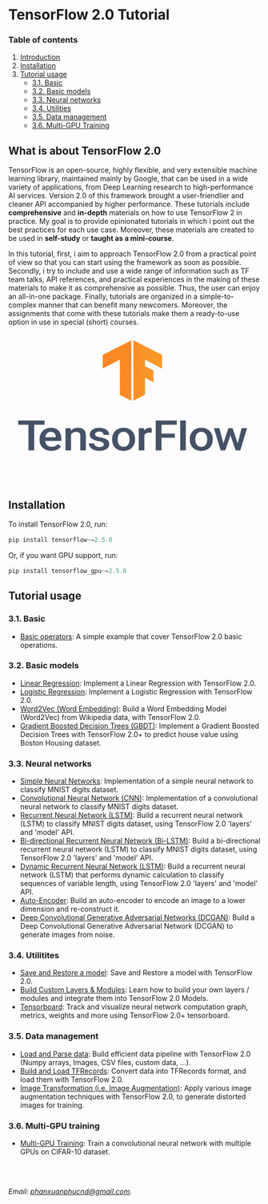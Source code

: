 # TensorFlow 2.0 Tutorial

### Table of contents

1. [Introduction](#intro)
2. [Installation](#installation)
3. [Tutorial usage](#tutorial)
    - [3.1. Basic](#basic)
    - [3.2. Basic models](#basic_models)
    - [3.3. Neural networks](#neural_nets)
    - [3.4. Utilities](#utilities)
    - [3.5. Data management](#data_management)
    - [3.6. Multi-GPU Training](#multi_gpu_training)

## <a name='intro'></a> What is about TensorFlow 2.0

TensorFlow is an open-source, highly flexible, and very extensible machine learning library, maintained mainly by Google, that can be used in a wide variety of applications, from Deep Learning research to high-performance AI services. Version 2.0 of this framework brought a user-friendlier and cleaner API accompanied by higher performance. These tutorials include **comprehensive** and **in-depth** materials on how to use TensorFlow 2 in practice. My goal is to provide opinionated tutorials in which i point out the best practices for each use case. Moreover, these materials are created to be used in **self-study** or **taught as a mini-course**.

In this tutorial, first, i aim to approach TensorFlow 2.0 from a practical point of view so that you can start using the framework as soon as possible. Secondly, i try to include and use a wide range of information such as TF team talks, API references, and practical experiences in the making of these materials to make it as comprehensive as possible. Thus, the user can enjoy an all-in-one package. Finally, tutorials are organized in a simple-to-complex manner that can benefit many newcomers. Moreover, the assignments that come with these tutorials make them a ready-to-use option in use in special (short) courses.

<p align="center">
  <img src="imgs/tensorflow-2.0.gif" width="500" height="300" align="middle">
</p>

## <a name='installation'></a> Installation

To install TensorFlow 2.0, run:

```js
pip install tensorflow~=2.5.0
```

Or, if you want GPU support, run:

```js
pip install tensorflow_gpu~=2.5.0
```

## <a name='tutorial'></a> Tutorial usage

### <a name='basic'></a> 3.1. Basic

- [Basic operators](https://github.com/phanxuanphucnd/TensorFlow-2.0-Tutorial/blob/main/notebooks/3.1%20Basic/3.1.1%20Basic.ipynb): A simple example that cover TensorFlow 2.0 basic operations.

### <a name='basic_models'></a> 3.2. Basic models

- [Linear Regression](https://github.com/phanxuanphucnd/TensorFlow-2.0-Tutorial/blob/main/notebooks/3.2%20Basic%20models/3.2.1%20Linear%20Regression.ipynb): Implement a Linear Regression with TensorFlow 2.0.
- [Logistic Regression](https://github.com/phanxuanphucnd/TensorFlow-2.0-Tutorial/blob/main/notebooks/3.2%20Basic%20models/3.2.2%20Logistic%20Regression.ipynb): Implement a Logistic Regression with TensorFlow 2.0.
- [Word2Vec (Word Embedding)](https://github.com/phanxuanphucnd/TensorFlow-2.0-Tutorial/blob/main/notebooks/3.2%20Basic%20models/3.2.3%20Word2Vec%20(Word%20Embedding).ipynb): Build a Word Embedding Model (Word2Vec) from Wikipedia data, with TensorFlow 2.0.
- [Gradient Boosted Decision Trees (GBDT)](https://github.com/phanxuanphucnd/TensorFlow-2.0-Tutorial/blob/main/notebooks/3.2%20Basic%20models/3.2.4%20Gradient%20Boosted%20Decision%20Trees.ipynb): Implement a Gradient Boosted Decision Trees with TensorFlow 2.0+ to predict house value using Boston Housing dataset.

### <a name='neural_nets'></a> 3.3. Neural networks

- [Simple Neural Networks](https://github.com/phanxuanphucnd/TensorFlow-2.0-Tutorial/blob/main/notebooks/3.3%20Neural%20networks/3.3.1%20Simple%20Neural%20Network.ipynb): Implementation of a simple neural network to classify MNIST digits dataset.
- [Convolutional Neural Network (CNN)](https://github.com/phanxuanphucnd/TensorFlow-2.0-Tutorial/blob/main/notebooks/3.3%20Neural%20networks/3.3.2%20Convolutional%20Neural%20Network%20(CNN).ipynb): Implementation of a convolutional neural network to classify MNIST digits dataset.
- [Recurrent Neural Network (LSTM)](https://github.com/phanxuanphucnd/TensorFlow-2.0-Tutorial/blob/main/notebooks/3.3%20Neural%20networks/3.3.3%20Recurrent%20Neural%20Network%20(LSTM).ipynb): Build a recurrent neural network (LSTM) to classify MNIST digits dataset, using TensorFlow 2.0 'layers' and 'model' API.
- [Bi-directional Recurrent Neural Network (Bi-LSTM)](https://github.com/phanxuanphucnd/TensorFlow-2.0-Tutorial/blob/main/notebooks/3.3%20Neural%20networks/3.3.4%20Bi-Recurrent%20Neural%20Network%20(Bi-LSTM).ipynb): Build a bi-directional recurrent neural network (LSTM) to classify MNIST digits dataset, using TensorFlow 2.0 'layers' and 'model' API.
- [Dynamic Recurrent Neural Network (LSTM)](https://github.com/phanxuanphucnd/TensorFlow-2.0-Tutorial/blob/main/notebooks/3.3%20Neural%20networks/3.3.5%20Dynamic%20Recurrent%20Neural%20Network%20(LSTM).ipynb): Build a recurrent neural network (LSTM) that performs dynamic calculation to classify sequences of variable length, using TensorFlow 2.0 'layers' and 'model' API.
- [Auto-Encoder](https://github.com/phanxuanphucnd/TensorFlow-2.0-Tutorial/blob/main/notebooks/3.3%20Neural%20networks/3.3.6%20Auto-Encoder.ipynb): Build an auto-encoder to encode an image to a lower dimension and re-construct it.
- [Deep Convolutional Generative Adversarial Networks (DCGAN)](https://github.com/phanxuanphucnd/TensorFlow-2.0-Tutorial/blob/main/notebooks/3.3%20Neural%20networks/3.3.7%20Deep%20Convolutional%20Generative%20Adversarial%20Networks%20(DCGAN).ipynb): Build a Deep Convolutional Generative Adversarial Network (DCGAN) to generate images from noise.

### <a name='utilities'></a> 3.4. Utilitites

- [Save and Restore a model](https://github.com/phanxuanphucnd/TensorFlow-2.0-Tutorial/blob/main/notebooks/3.4%20Utilities/3.4.1%20Save%20and%20Restore%20a%20model.ipynb): Save and Restore a model with TensorFlow 2.0.
- [Build Custom Layers & Modules](https://github.com/phanxuanphucnd/TensorFlow-2.0-Tutorial/blob/main/notebooks/3.4%20Utilities/3.4.2%20Build%20Custom%20Layers%20%26%20Modules.ipynb): Learn how to build your own layers / modules and integrate them into TensorFlow 2.0 Models.
- [Tensorboard](https://github.com/phanxuanphucnd/TensorFlow-2.0-Tutorial/blob/main/notebooks/3.4%20Utilities/3.4.3%20Tensorboard.ipynb): Track and visualize neural network computation graph, metrics, weights and more using TensorFlow 2.0+ tensorboard.

### <a name='data_management'></a> 3.5. Data management

- [Load and Parse data](https://github.com/phanxuanphucnd/TensorFlow-2.0-Tutorial/blob/main/notebooks/3.5%20Data%20management/3.5.1%20Load%20and%20Parse%20data.ipynb): Build efficient data pipeline with TensorFlow 2.0 (Numpy arrays, Images, CSV files, custom data, ...).
- [Build and Load TFRecords](https://github.com/phanxuanphucnd/TensorFlow-2.0-Tutorial/blob/main/notebooks/3.5%20Data%20management/3.5.2%20Build%20and%20Load%20TFRecords.ipynb): Convert data into TFRecords format, and load them with TensorFlow 2.0.
- [Image Transformation (i.e. Image Augmentation)](https://github.com/phanxuanphucnd/TensorFlow-2.0-Tutorial/blob/main/notebooks/3.5%20Data%20management/3.5.3%20Image%20Transformation.ipynb): Apply various image augmentation techniques with TensorFlow 2.0, to generate distorted images for training.

### <a name='multi_gpu_training'></a> 3.6. Multi-GPU training

- [Multi-GPU Training](https://github.com/phanxuanphucnd/TensorFlow-2.0-Tutorial/blob/main/notebooks/3.6%20Multi-gpu%20training/3.6.1%20Multi-GPU%20Training.ipynb): Train a convolutional neural network with multiple GPUs on CIFAR-10 dataset.

</br> </br>

*Email: phanxuanphucnd@gmail.com.*
